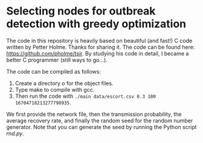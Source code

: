 # Selecting nodes for outbreak detection with greedy optimization

The code in this repository is heavily based on beautiful (and fast!) C code written by Petter Holme. Thanks for sharing it. The code can be found here: https://github.com/pholme/tsir. By studying his code in detail, I became a better C programmer (still ways to go...).

The code can be compiled as follows:
1. Create a directory o for the object files.
2. Type make to compile with gcc.
3. Then run the code with `./main data/escort.csv 0.3 100 16704718213277798935`.

We first provide the network file, then the transmission probability, the average recovery rate, and finally the random seed for the random number generator. Note that you can generate the seed by running the Python script *rnd.py*.

